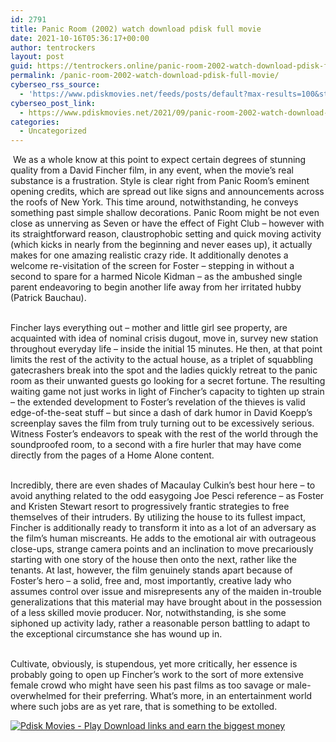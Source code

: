 ```yaml
---
id: 2791
title: Panic Room (2002) watch download pdisk full movie
date: 2021-10-16T05:36:17+00:00
author: tentrockers
layout: post
guid: https://tentrockers.online/panic-room-2002-watch-download-pdisk-full-movie/
permalink: /panic-room-2002-watch-download-pdisk-full-movie/
cyberseo_rss_source:
  - 'https://www.pdiskmovies.net/feeds/posts/default?max-results=100&start-index=601'
cyberseo_post_link:
  - https://www.pdiskmovies.net/2021/09/panic-room-2002-watch-download-pdisk.html
categories:
  - Uncategorized
---
```

<span>&nbsp;We as a whole know at this point to expect certain degrees of stunning quality from a David Fincher film, in any event, when the movie&#8217;s real substance is a frustration. Style is clear right from Panic Room&#8217;s eminent opening credits, which are spread out like signs and announcements across the roofs of New York. This time around, notwithstanding, he conveys something past simple shallow decorations. Panic Room might be not even close as unnerving as Seven or have the effect of Fight Club &#8211; however with its straightforward reason, claustrophobic setting and quick moving activity (which kicks in nearly from the beginning and never eases up), it actually makes for one amazing realistic crazy ride. It additionally denotes a welcome re-visitation of the screen for Foster &#8211; stepping in without a second to spare for a harmed Nicole Kidman &#8211; as the ambushed single parent endeavoring to begin another life away from her irritated hubby (Patrick Bauchau). </span>

<span><br />Fincher lays everything out &#8211; mother and little girl see property, are acquainted with idea of nominal crisis dugout, move in, survey new station throughout everyday life &#8211; inside the initial 15 minutes. He then, at that point limits the rest of the activity to the actual house, as a triplet of squabbling gatecrashers break into the spot and the ladies quickly retreat to the panic room as their unwanted guests go looking for a secret fortune. The resulting waiting game not just works in light of Fincher&#8217;s capacity to tighten up strain &#8211; the extended development to Foster&#8217;s revelation of the thieves is valid edge-of-the-seat stuff &#8211; but since a dash of dark humor in David Koepp&#8217;s screenplay saves the film from truly turning out to be excessively serious. Witness Foster&#8217;s endeavors to speak with the rest of the world through the soundproofed room, to a second with a fire hurler that may have come directly from the pages of a Home Alone content. </span>

<span><br />Incredibly, there are even shades of Macaulay Culkin&#8217;s best hour here &#8211; to avoid anything related to the odd easygoing Joe Pesci reference &#8211; as Foster and Kristen Stewart resort to progressively frantic strategies to free themselves of their intruders. By utilizing the house to its fullest impact, Fincher is additionally ready to transform it into as a lot of an adversary as the film&#8217;s human miscreants. He adds to the emotional air with outrageous close-ups, strange camera points and an inclination to move precariously starting with one story of the house then onto the next, rather like the tenants. At last, however, the film genuinely stands apart because of Foster&#8217;s hero &#8211; a solid, free and, most importantly, creative lady who assumes control over issue and misrepresents any of the maiden in-trouble generalizations that this material may have brought about in the possession of a less skilled movie producer. Nor, notwithstanding, is she some siphoned up activity lady, rather a reasonable person battling to adapt to the exceptional circumstance she has wound up in. </span>

<span><br />Cultivate, obviously, is stupendous, yet more critically, her essence is probably going to open up Fincher&#8217;s work to the sort of more extensive female crowd who might have seen his past films as too savage or male-overwhelmed for their preferring. What&#8217;s more, in an entertainment world where such jobs are as yet rare, that is something to be extolled.</span>

[![](https://1.bp.blogspot.com/-KJZYdQTn3nw/YS8VdIdXMyI/AAAAAAAAaw4/BR8dsGkpxw0T8C_4G4ALfMA7cP79KN3kwCLcBGAsYHQ/w400-h58/play_download_buttuons-removebg-preview.png "Pdisk Movies - Play Download links and earn the biggest money")](https://kofilink.com/1/bnYya2hsMDA0MzV2?dn=1)